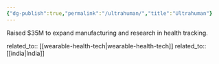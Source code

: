 ```yaml
---
{"dg-publish":true,"permalink":"/ultrahuman/","title":"Ultrahuman"}
---
```



Raised $35M to expand manufacturing and research in health tracking.

related_to:: [[wearable-health-tech\|wearable-health-tech]]
related_to:: [[india\|India]]
